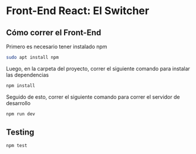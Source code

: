 # Front-End React: El Switcher

## Cómo correr el Front-End

Primero es necesario tener instalado npm

```bash
sudo apt install npm
```

Luego, en la carpeta del proyecto, correr el siguiente comando para instalar las dependencias

```bash
npm install
```

Seguido de esto, correr el siguiente comando para correr el servidor de desarrollo

```bash
npm run dev
```

## Testing

```bash
npm test
```
